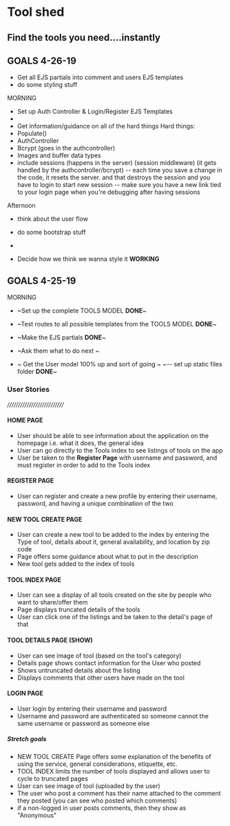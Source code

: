 
# Tool shed
## Find the tools you need....instantly


## GOALS 4-26-19 


- Get all EJS partials into comment and users EJS templates
- do some styling stuff

MORNING 
- Set up Auth Controller & Login/Register EJS Templates
- 
- Get information/guidance on all of the hard things 
Hard things:
- Populate()
- AuthController
- Bcrypt (goes in the authcontroller)
- Images and buffer data types 
- include sessions (happens in the server) (session middleware) (it gets handled by the authcontroller/bcrypt)
-- each time you save a change in the code, it resets the server. and that destroys the session and you have to login to start new session
-- make sure you have a new link tied to your login page when you're debugging after having sessions

Afternoon
- think about the user flow 
- do some bootstrap stuff
-

- Decide how we think we wanna style it **WORKING**


## GOALS 4-25-19 

MORNING
- ~Set up the complete TOOLS MODEL **DONE**~
- ~Test routes to all possible templates from the TOOLS MODEL **DONE**~
- ~Make the EJS partials **DONE**~


- ~Ask them what to do next ~
- ~ Get the User model 100% up and sort of going ~
~-- set up static files folder **DONE**~





### User Stories
*//////////////////////////*

#### HOME PAGE
- User should be able to see information about the application on the homepage i.e. what it does, the general idea
- User can go directly to the Tools index to see listings of tools on the app 
- User be taken to the **Register Page** with username and password, and must register in order to add to the Tools index

#### REGISTER PAGE
- User can register and create a new profile by entering their username, password, and having a unique combination of the two

#### NEW TOOL CREATE PAGE
- User can create a new tool to be added to the index by entering the Type of tool, details about it, general availability, and location by zip code 
- Page offers some guidance about what to put in the description
- New tool gets added to the index of tools

#### TOOL INDEX PAGE 
- User can see a display of all tools created on the site by people who want to share/offer them
- Page displays truncated details of the tools
- User can click one of the listings and be taken to the detail's page of that

#### TOOL DETAILS PAGE (SHOW)
- User can see image of tool (based on the tool's category)
- Details page shows contact information for the User who posted
- Shows untruncated details about the listing
- Displays comments that other users have made on the tool 

#### LOGIN PAGE
- User login by entering their username and password
- Username and password are authenticated so someone cannot the same username or password as someone else 




##### Stretch goals
- NEW TOOL CREATE Page offers some explanation of the benefits of using the service, general considerations, etiquette, etc.
- TOOL INDEX limits the number of tools displayed and allows user to cycle to truncated pages
- User can see image of tool (uploaded by the user)
- The user who post a comment has their name attached to the comment they posted (you can see who posted which comments)
- if a non-logged in user posts comments, then they show as "Anonymous"